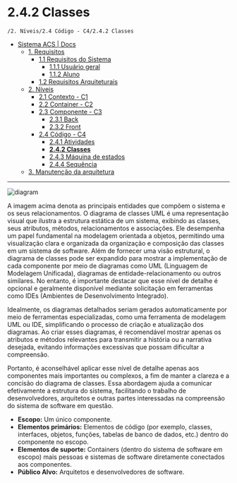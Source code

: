 # 2.4.2 Classes

`/2. Níveis/2.4 Código - C4/2.4.2 Classes`

* [Sistema ACS | Docs](../../../README.md)
  * [1. Requisitos](../../../1.%20Requisitos/README.md)
    * [1.1 Requisitos do Sistema](../../../1.%20Requisitos/1.1%20Requisitos%20do%20Sistema/README.md)
      * [1.1.1 Usuário geral](../../../1.%20Requisitos/1.1%20Requisitos%20do%20Sistema/1.1.1%20Usu%C3%A1rio%20geral/README.md)
      * [1.1.2 Aluno](../../../1.%20Requisitos/1.1%20Requisitos%20do%20Sistema/1.1.2%20Aluno/README.md)
    * [1.2 Requisitos Arquiteturais](../../../1.%20Requisitos/1.2%20Requisitos%20Arquiteturais/README.md)
  * [2. Níveis](../../../2.%20N%C3%ADveis/README.md)
    * [2.1 Contexto - C1](../../../2.%20N%C3%ADveis/2.1%20Contexto%20-%20C1/README.md)
    * [2.2 Container - C2](../../../2.%20N%C3%ADveis/2.2%20Container%20-%20C2/README.md)
    * [2.3 Componente - C3](../../../2.%20N%C3%ADveis/2.3%20Componente%20-%20C3/README.md)
      * [2.3.1 Back](../../../2.%20N%C3%ADveis/2.3%20Componente%20-%20C3/2.3.1%20Back/README.md)
      * [2.3.2 Front](../../../2.%20N%C3%ADveis/2.3%20Componente%20-%20C3/2.3.2%20Front/README.md)
    * [2.4 Código - C4](../../../2.%20N%C3%ADveis/2.4%20C%C3%B3digo%20-%20C4/README.md)
      * [2.4.1 Atividades](../../../2.%20N%C3%ADveis/2.4%20C%C3%B3digo%20-%20C4/2.4.1%20Atividades/README.md)
      * [**2.4.2 Classes**](../../../2.%20N%C3%ADveis/2.4%20C%C3%B3digo%20-%20C4/2.4.2%20Classes/README.md)
      * [2.4.3 Máquina de estados](../../../2.%20N%C3%ADveis/2.4%20C%C3%B3digo%20-%20C4/2.4.3%20M%C3%A1quina%20de%20estados/README.md)
      * [2.4.4 Sequência](../../../2.%20N%C3%ADveis/2.4%20C%C3%B3digo%20-%20C4/2.4.4%20Sequ%C3%AAncia/README.md)
  * [3. Manutenção da arquitetura](../../../3.%20Manuten%C3%A7%C3%A3o%20da%20arquitetura/README.md)

---

![diagram](https://www.plantuml.com/plantuml/svg/0/ZLLBRzim33utlqB8QLkH0BiQHTUWpRe1Qp6qs2deGP6OH8iikNfa2RR-zr6obSYnFUnYINn8_FYHz8rrr3XVoX6Jr5eoOqxiX3kGnU8dtT5YQQQ-WYbbTbfg3dAQ35vUoE_HnKJmWZmx8zGQ3tGleI0p_CwLBr70mJ8ZAYUqoinWHwMdGVW0RgEvpNI_jDbAJVa3tHT4A9U9Ri4uiHACEdpagtAm1ZDwQ-BEb1ZNs-Y8Ot9DnX_6BNr1sEba4t3E3U0wYBlMzy5cK6Kdwmo0omHSe4YmNCGmikpeLza1CxS4ay0pNLOIIb0dzmJvXmLJOsr2Rw16UK4yBhOdEqC0Cvi-a4wuGEufJEsWXHhBw2vI4xw1PSLRvqHZGLQuH6mveSk3WyLBVPFpM19PFCzH56igWN-2Lm_MHVmvkf23Z-EZkY2ctfsNTyUlSJmQ58GssvH3xOtzH_gYkYzpYfPvfYWpMXtANCAv2Dr0vPTmIKrzX-Nc_SamomdqK8YDlhU43M0MPkx8rZczM82Prkajv1rD3Tk87U2DIwqbK1LSn5e1_ona7xbDA3t47l4cD8cP3F10pxSy_gVduvL3sGhAlbIjl9IFRKfPbJSmAAEbRBNinQG28pHFNLrjjCelW98AcLjZTDWl-RCxl216ZuLoYm5sLEtiRqArp9KLIfyQhXRk7IXBpyNtcBcEy3lOLoyiFOb1qQLiFuLeCPeddQR-vHhSpEDWDrZLOD-znrx6X00BeLzz8X02u9RS6uf3d2VJmtNj6l8UMYRu9OYNmiuOqrwvHwtc-qeOu45_3A9by4spRLT_Ypx8YQ3I3byoh-7buhw94midbLbdrfp_KjeUOSWq2fmnzQuzOZhsZHnhE6v6M4HWLfH1hE0xS5WzfsVI-UhFT1eDHZUOR_p5_mK0)

A imagem acima denota as principais entidades que compõem o sistema e os seus relacionamentos. O diagrama de classes UML é uma representação visual que ilustra a estrutura estática de um sistema, exibindo as classes, seus atributos, métodos, relacionamentos e associações. Ele desempenha um papel fundamental na modelagem orientada a objetos, permitindo uma visualização clara e organizada da organização e composição das classes em um sistema de software. Além de fornecer uma visão estrutural, o diagrama de classes pode ser expandido para mostrar a implementação de cada componente por meio de diagramas como UML (Linguagem de Modelagem Unificada), diagramas de entidade-relacionamento ou outros similares. No entanto, é importante destacar que esse nível de detalhe é opcional e geralmente disponível mediante solicitação em ferramentas como IDEs (Ambientes de Desenvolvimento Integrado).

Idealmente, os diagramas detalhados seriam gerados automaticamente por meio de ferramentas especializadas, como uma ferramenta de modelagem UML ou IDE, simplificando o processo de criação e atualização dos diagramas. Ao criar esses diagramas, é recomendável mostrar apenas os atributos e métodos relevantes para transmitir a história ou a narrativa desejada, evitando informações excessivas que possam dificultar a compreensão.

Portanto, é aconselhável aplicar esse nível de detalhe apenas aos componentes mais importantes ou complexos, a fim de manter a clareza e a concisão do diagrama de classes. Essa abordagem ajuda a comunicar efetivamente a estrutura do sistema, facilitando o trabalho de desenvolvedores, arquitetos e outras partes interessadas na compreensão do sistema de software em questão.

* **Escopo:** Um único componente.
* **Elementos primários:** Elementos de código (por exemplo, classes, interfaces, objetos, funções, tabelas de banco de dados, etc.) dentro do componente no escopo.
*  **Elementos de suporte:** Containers (dentro do sistema de software em escopo) mais pessoas e sistemas de software diretamente conectados aos componentes.
*  **Público Alvo:** Arquitetos e desenvolvedores de software.